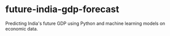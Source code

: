 # future-india-gdp-forecast
Predicting India's  future GDP using Python and machine learning models on economic data.
